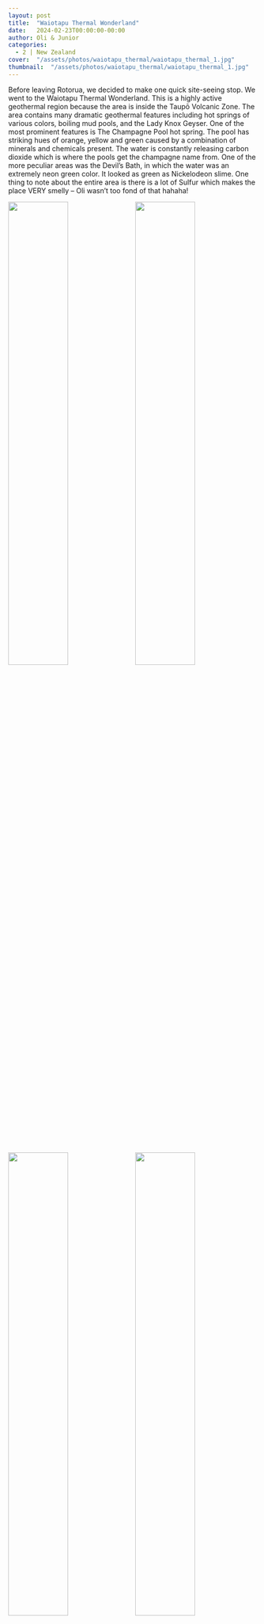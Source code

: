 ```yaml
---
layout: post
title:  "Waiotapu Thermal Wonderland"
date:   2024-02-23T00:00:00-00:00
author: Oli & Junior
categories:
  - 2 | New Zealand
cover:  "/assets/photos/waiotapu_thermal/waiotapu_thermal_1.jpg"
thumbnail:  "/assets/photos/waiotapu_thermal/waiotapu_thermal_1.jpg"
---
```


Before leaving Rotorua, we decided to make one quick site-seeing stop. We went to the Waiotapu Thermal Wonderland. This is a highly active geothermal region because the area is inside the Taupō Volcanic Zone. The area contains many dramatic geothermal features including hot springs of various colors, boiling mud pools, and the Lady Knox Geyser. One of the most prominent features is The Champagne Pool hot spring. The pool has striking hues of orange, yellow and green caused by a combination of minerals and chemicals present. The water is constantly releasing carbon dioxide which is where the pools get the champagne name from. One of the more peculiar areas was the Devil’s Bath, in which the water was an extremely neon green color. It looked as green as Nickelodeon slime. One thing to note about the entire area is there is a lot of Sulfur which makes the place VERY smelly – Oli wasn’t too fond of that hahaha!

<div float="left">
  <img src="/assets/photos/waiotapu_thermal/waiotapu_thermal_1.jpg" style="float:left; width:49%; margin-bottom:10px" />
  <img src="/assets/photos/waiotapu_thermal/waiotapu_thermal_2.jpg" style="float:right; width:49%; margin-bottom:10px" />
</div>
<div float="left">
  <img src="/assets/photos/waiotapu_thermal/waiotapu_thermal_3.jpg" style="float:left; width:49%; margin-bottom:10px" />
  <img src="/assets/photos/waiotapu_thermal/waiotapu_thermal_4.jpg" style="float:right; width:49%; margin-bottom:10px" />
</div>
<div float="left">
  <img src="/assets/photos/waiotapu_thermal/waiotapu_thermal_5.jpg" style="float:left; width:49%; margin-bottom:10px" />
  <img src="/assets/photos/waiotapu_thermal/waiotapu_thermal_6.jpg" style="float:right; width:49%; margin-bottom:10px" />
</div>
<br clear="all" />

__Español__

Antes de salir de Rotorua, decidimos hacer una parada rápida para ver el sitio. Fuimos al país de las maravillas termales de Waiotapu. Esta es una región geotérmica muy activa porque el área está dentro de la Zona Volcánica de Taupō. El área contiene muchas características geotérmicas espectaculares, que incluyen aguas termales de varios colores, piscinas de barro hirviendo y el géiser Lady Knox. Una de las características más destacadas son las aguas termales The Champagne Pool. La piscina tiene llamativos tonos de naranja, amarillo y verde causados por una combinación de minerales y químicos presentes. El agua libera constantemente dióxido de carbono, de ahí el nombre de champán de las piscinas. Una de las zonas más peculiares era el Baño del Diablo, en el que el agua era de un color verde extremadamente neón. Parecía tan verde como la baba de Nickelodeon. Una cosa a tener en cuenta sobre toda el área es que hay mucho azufre, lo que hace que el lugar huela MUY mal. A Oli no le gustó mucho eso, ¡jajaja!

